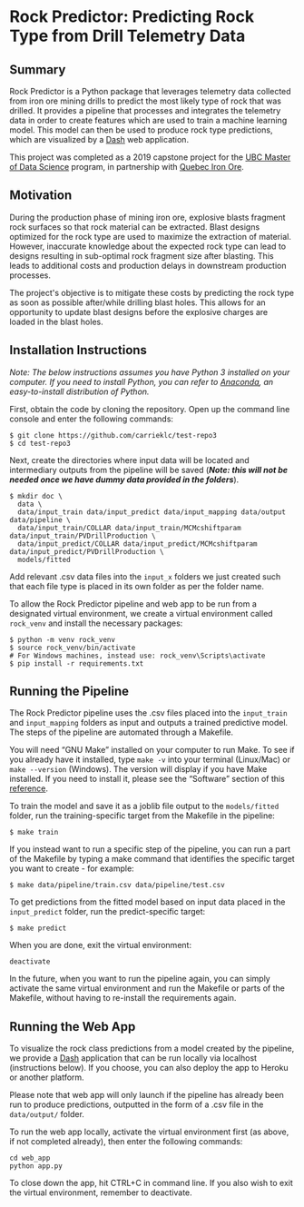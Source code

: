 # Rock Predictor: Predicting Rock Type from Drill Telemetry Data

## Summary
Rock Predictor is a Python package that leverages telemetry data collected from iron ore mining drills to predict the most likely type of rock that was drilled. It provides a pipeline that processes and integrates the telemetry data in order to create features which are used to train a machine learning model. This model can then be used to produce rock type predictions, which are visualized by a [Dash](https://plot.ly/products/dash/) web application.

This project was completed as a 2019 capstone project for the [UBC Master of Data Science](https://masterdatascience.ubc.ca/) program, in partnership with [Quebec Iron Ore](https://mineraiferquebec.com/?lang=en).

## Motivation
During the production phase of mining iron ore, explosive blasts fragment rock surfaces so that rock material can be extracted. Blast designs optimized for the rock type are used to maximize the extraction of material. However, inaccurate knowledge about the expected rock type can lead to designs resulting in sub-optimal rock fragment size after blasting. This leads to additional costs and production delays in downstream production processes.

The project's objective is to mitigate these costs by predicting the rock type as soon as possible after/while drilling blast holes. This allows for an opportunity to update blast designs before the explosive charges are loaded in the blast holes.

## Installation Instructions

*Note: The below instructions assumes you have Python 3 installed on your computer. If you need to install Python, you can refer to [Anaconda](https://www.anaconda.com/distribution/#macos), an easy-to-install distribution of Python.*

First, obtain the code by cloning the repository. Open up the command line console and enter the following commands:

```
$ git clone https://github.com/carrieklc/test-repo3
$ cd test-repo3
```

Next, create the directories where input data will be located and intermediary outputs from the pipeline will be saved (***Note: this will not be needed once we have dummy data provided in the folders***).
```
$ mkdir doc \
  data \
  data/input_train data/input_predict data/input_mapping data/output data/pipeline \
  data/input_train/COLLAR data/input_train/MCMcshiftparam data/input_train/PVDrillProduction \
  data/input_predict/COLLAR data/input_predict/MCMcshiftparam data/input_predict/PVDrillProduction \
  models/fitted
```
Add relevant .csv data files into the `input_x` folders we just created such that each file type is placed in its own folder as per the folder name.

To allow the Rock Predictor pipeline and web app to be run from a designated virtual environment, we create a virtual environment called `rock_venv` and install the necessary packages:

```
$ python -m venv rock_venv
$ source rock_venv/bin/activate
# For Windows machines, instead use: rock_venv\Scripts\activate
$ pip install -r requirements.txt
```

## Running the Pipeline

The Rock Predictor pipeline uses the .csv files placed into the `input_train` and `input_mapping` folders as input and outputs a trained predictive model. The steps of the pipeline are automated through a Makefile.

You will need “GNU Make” installed on your computer to run Make. To see if you already have it installed, type `make -v` into your terminal (Linux/Mac) or `make --version` (Windows). The version will display if you have Make installed. If you need to install it, please see the “Software” section of this [reference](https://swcarpentry.github.io/make-novice/setup).

To train the model and save it as a joblib file output to the `models/fitted` folder, run the training-specific target from the Makefile in the pipeline:

```
$ make train
```

If you instead want to run a specific step of the pipeline, you can run a part of the Makefile by typing a make command that identifies the specific target you want to create - for example:

```
$ make data/pipeline/train.csv data/pipeline/test.csv
```
To get predictions from the fitted model based on input data placed in the `input_predict` folder, run the predict-specific target:

```
$ make predict
```

When you are done, exit the virtual environment:
```
deactivate
```
In the future, when you want to run the pipeline again, you can simply activate the same virtual environment and run the Makefile or parts of the Makefile, without having to re-install the requirements again.

## Running the Web App

To visualize the rock class predictions from a model created by the pipeline, we provide a [Dash](https://plot.ly/products/dash/) application that can be run locally via localhost (instructions below). If you choose, you can also deploy the app to Heroku or another platform.

Please note that web app will only launch if the pipeline has already been run to produce predictions, outputted in the form of a .csv file in the `data/output/` folder.

To run the web app locally, activate the virtual environment first (as above, if not completed already), then enter the following commands:

```
cd web_app
python app.py
```

To close down the app, hit CTRL+C in command line. If you also wish to exit the virtual environment, remember to deactivate.
